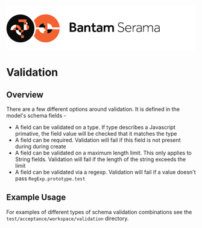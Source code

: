 ![Serama](../serama.png)

# Validation

## Overview

There are a few different options around validation. It is defined in the model's schema fields -

* A field can be validated on a type. If type describes a Javascript primative, the field value will be checked that it matches the type
* A field can be required. Validation will fail if this field is not present during during create
* A field can be validated on a maximum length limit.  This only applies to String fields.  Validation will fail if the length of the string exceeds the limit
* A field can be validated via a regexp. Validation will fail if a value doesn't pass `RegExp.prototype.test`

## Example Usage

For examples of different types of schema validation combinations see the `test/acceptance/workspace/validation` directory.
